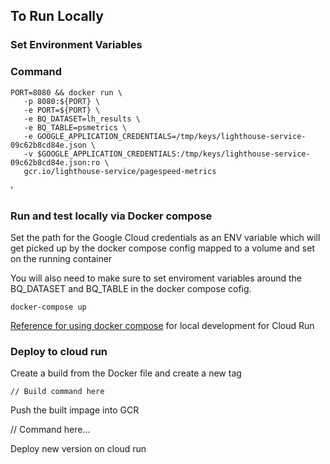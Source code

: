 ## To Run Locally


### Set Environment Variables

### Command

```
PORT=8080 && docker run \
   -p 8080:${PORT} \
   -e PORT=${PORT} \
   -e BQ_DATASET=lh_results \
   -e BQ_TABLE=psmetrics \
   -e GOOGLE_APPLICATION_CREDENTIALS=/tmp/keys/lighthouse-service-09c62b8cd84e.json \
   -v $GOOGLE_APPLICATION_CREDENTIALS:/tmp/keys/lighthouse-service-09c62b8cd84e.json:ro \
   gcr.io/lighthouse-service/pagespeed-metrics
```
'

### Run and test locally via Docker compose

Set the path for the Google Cloud credentials as an ENV variable which will get
picked up by the docker compose config mapped to a volume and set on the running
container

You will also need to make sure to set enviroment variables around the
BQ_DATASET and BQ_TABLE in the docker compose cofig.

```
docker-compose up
```

[Reference for using docker
compose](https://cloud.google.com/community/tutorials/cloud-run-local-dev-docker-compose) for local development for Cloud Run

### Deploy to cloud run

Create a build from the Docker file and create a new tag

```
// Build command here
```

Push the built impage into GCR

// Command here...


Deploy new version on cloud run
